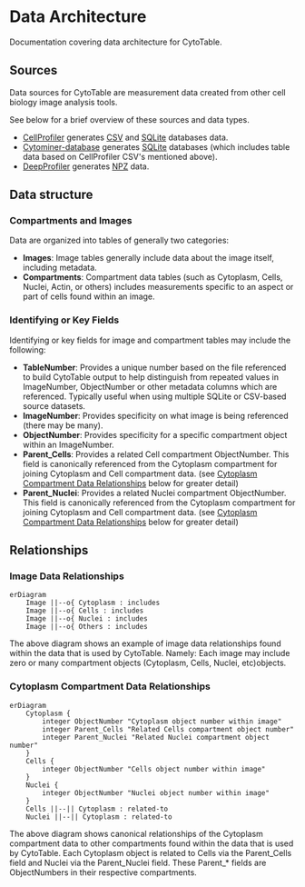 # Data Architecture

Documentation covering data architecture for CytoTable.

## Sources

Data sources for CytoTable are measurement data created from other cell biology image analysis tools.

See below for a brief overview of these sources and data types.

- [CellProfiler](https://github.com/CellProfiler/CellProfiler) generates [CSV](https://en.wikipedia.org/wiki/Comma-separated_values) and [SQLite](https://www.sqlite.org/) databases data.
- [Cytominer-database](https://github.com/cytomining/cytominer-database) generates [SQLite](https://www.sqlite.org/) databases (which includes table data based on CellProfiler CSV's mentioned above).
- [DeepProfiler](https://github.com/cytomining/DeepProfiler) generates [NPZ](https://numpy.org/doc/stable/reference/routines.io.html?highlight=npz%20format#numpy-binary-files-npy-npz) data.

## Data structure

### Compartments and Images

Data are organized into tables of generally two categories:

- __Images__: Image tables generally include data about the image itself, including metadata.
- __Compartments__: Compartment data tables (such as Cytoplasm, Cells, Nuclei, Actin, or others) includes measurements specific to an aspect or part of cells found within an image.

### Identifying or Key Fields

Identifying or key fields for image and compartment tables may include the following:

- __TableNumber__: Provides a unique number based on the file referenced to build CytoTable output to help distinguish from repeated values in ImageNumber, ObjectNumber or other metadata columns which are referenced. Typically useful when using multiple SQLite or CSV-based source datasets.
- __ImageNumber__: Provides specificity on what image is being referenced (there may be many).
- __ObjectNumber__: Provides specificity for a specific compartment object within an ImageNumber.
- __Parent_Cells__: Provides a related Cell compartment ObjectNumber. This field is canonically referenced from the Cytoplasm compartment for joining Cytoplasm and Cell compartment data. (see [Cytoplasm Compartment Data Relationships](architecture.data.md#cytoplasm-compartment-data-relationships) below for greater detail)
- __Parent_Nuclei__: Provides a related Nuclei compartment ObjectNumber. This field is canonically referenced from the Cytoplasm compartment for joining Cytoplasm and Cell compartment data. (see [Cytoplasm Compartment Data Relationships](architecture.data.md#cytoplasm-compartment-data-relationships) below for greater detail)

## Relationships

### Image Data Relationships

```{mermaid}
erDiagram
    Image ||--o{ Cytoplasm : includes
    Image ||--o{ Cells : includes
    Image ||--o{ Nuclei : includes
    Image ||--o{ Others : includes
```

The above diagram shows an example of image data relationships found within the data that is used by CytoTable.
Namely: Each image may include zero or many compartment objects (Cytoplasm, Cells, Nuclei, etc)objects.

### Cytoplasm Compartment Data Relationships

```{mermaid}
erDiagram
    Cytoplasm {
        integer ObjectNumber "Cytoplasm object number within image"
        integer Parent_Cells "Related Cells compartment object number"
        integer Parent_Nuclei "Related Nuclei compartment object number"
    }
    Cells {
        integer ObjectNumber "Cells object number within image"
    }
    Nuclei {
        integer ObjectNumber "Nuclei object number within image"
    }
    Cells ||--|| Cytoplasm : related-to
    Nuclei ||--|| Cytoplasm : related-to
```

The above diagram shows canonical relationships of the Cytoplasm compartment data to other compartments found within the data that is used by CytoTable.
Each Cytoplasm object is related to Cells via the Parent_Cells field and Nuclei via the Parent_Nuclei field.
These Parent\_\* fields are ObjectNumbers in their respective compartments.
